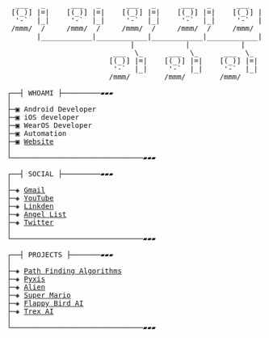 <pre>

  ___   _      ___   _      ___   _      ___   _      ___   _
 [(_)] |=|    [(_)] |=|    [(_)] |=|    [(_)] |=|    [(_)] |=|
  '-`  |_|     '-`  |_|     '-`  |_|     '-`  |_|     '-`  |_|
 /mmm/  /     /mmm/  /     /mmm/  /     /mmm/  /     /mmm/  /
       |____________|____________|____________|____________|
                             |            |            |
                         ___  \_      ___  \_      ___  \_
                        [(_)] |=|    [(_)] |=|    [(_)] |=|
                         '-`  |_|     '-`  |_|     '-`  |_|
                        /mmm/        /mmm/        /mmm/

┌──┤ WHOAMI ├─────────▰▰▰
│
├─▣ Android Developer
├─▣ iOS developer
├─▣ WearOS Developer
├─▣ Automation
├─▣ <a href="https://virajbhartiya.github.io/">Website</a>
│
└───────────────────────────────▰▰▰

┌──┤ SOCIAL ├─────────▰▰▰
│
├─◈ <a href="mailto:vlbhartiya@gmail.com">Gmail</a>
├─◈ <a href="https://www.youtube.com/channel/UCvwfCZDYeUKWdmHUAGhgsnQ">YouTube</a>
├─◈ <a href="https://www.linkedin.com/in/viraj-bhartiya-b002b5196/">Linkden</a>
├─◈ <a href="https://angel.co/u/viraj-bhartiya">Angel List</a>
├─◈ <a href="https://www.twitter.com/heyxviraj">Twitter</a>
│
└───────────────────────────────▰▰▰

┌──┤ PROJECTS ├───────▰▰▰
│
├─◈ <a href="https://github.com/virajbhartiya/pathfinding-viz">Path Finding Algorithms</a>
├─◈ <a href="https://github.com/virajbhartiya/Pyxis">Pyxis</a>
├─◈ <a href="https://github.com/virajbhartiya/Alien">Alien</a>
├─◈ <a href="https://github.com/virajbhartiya/Super-Mario">Super Mario</a>
├─◈ <a href="https://github.com/virajbhartiya/Flappy-Bird-AI">Flappy Bird AI</a>
├─◈ <a href="https://github.com/virajbhartiya/Trex-NEAT">Trex AI</a>
│
└───────────────────────────────▰▰▰
</pre>
